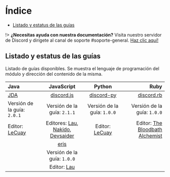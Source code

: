 # Índice

* [Listado y estatus de las guías](#listado-y-estatus-de-las-guías)

!> **¿Necesitas ayuda con nuestra documentación?** Visita nuestro servidor de Discord y dirígete al canal de soporte #soporte-general. [Haz clic aquí!](https://discord.gg/x6cx7sW)

## Listado y estatus de las guías
Listado de guías disponibles. Se muestra el lenguaje de programación del módulo y dirección del contenido de la misma.

| **Java** | **JavaScript** | **Python** | **Ruby**
| :------- | :------: | :-----: | -----:
| [JDA](/java/jda.md)   | [discord.js](/js/discord-js.md)  | [discord-py](/py/discord-py.md)  | [discord.rb](/rb/discordrb.md) |
| Versión de la guía: `2.0.1`   | Versión de la guía: `2.1.1`     | Versión de la guía: `1.0.0` | Versión de la guía: `1.0.0` |
| Editor: [LeCuay](https://github.com/LeCuay) | Editores: [Lau](https://github.com/Lauuu), [Nakido](https://github.com/Nakido), [Devsaider](https://github.com/mrdevsaider) | Editor: [LeCuay](https://github.com/LeCuay) | Editor: [The Bloodbath Alchemist](https://github.com/MagicNeko15) |
|             | [eris](/js/eris/erisjs)     |
|             | Versión de la guía: `1.0.0` |
|             | Editor: [Lau](https://github.com/Lauuu)
